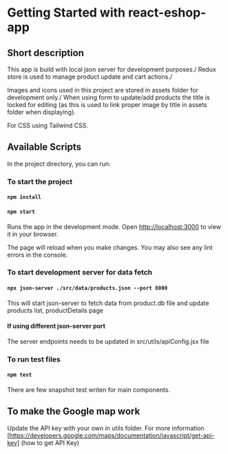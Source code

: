 # Getting Started with react-eshop-app
## Short description
This app is build with local json server for development purposes./ 
Redux store is used to manage product update and cart actions./

Images and icons used in this project are stored in assets folder for development only./
When using form to update/add products the title is locked for editing (as this is used to link proper image by title in assets folder when displaying).

For CSS using Tailwind CSS.

## Available Scripts

In the project directory, you can run:

### To start the project
#### `npm install` 
#### `npm start`

Runs the app in the development mode.
Open [http://localhost:3000](http://localhost:3000) to view it in your browser.

The page will reload when you make changes.
You may also see any lint errors in the console.

### To start development server for data fetch
#### `npx json-server ./src/data/products.json --port 8000`
This will start json-server to fetch data from product.db file and update products list, productDetails page

#### If using different json-server port
The server endpoints needs to be updated in src/utils/apiConfig.jsx file

### To run test files
#### `npm test` 
There are few snapshot test writen for main components.

## To make the Google map work
Update the API key with your own in utils folder. For more information [https://developers.google.com/maps/documentation/javascript/get-api-key] (how to get API Key)
